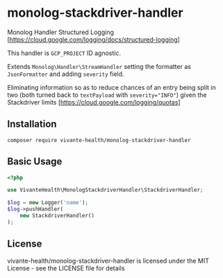 # monolog-stackdriver-handler
Monolog Handler Structured Logging [https://cloud.google.com/logging/docs/structured-logging]

This handler is `GCP_PROJECT` ID agnostic.
 
Extends `Monolog\Handler\StreamHandler` setting the formatter as `JsonFormatter` and adding `severity` field.

Eliminating information so as to reduce chances of an entry being split in two (both turned back to `textPayload` with `severity="INFO"`) given the Stackdriver limits [https://cloud.google.com/logging/quotas]

## Installation
```
composer require vivante-health/monolog-stackdriver-handler
```

## Basic Usage
```php
<?php

use VivanteHealth\MonologStackdriverHandler\StackdriverHandler;

$log = new Logger('name');
$log->pushHandler(
    new StackdriverHandler()
);

```

## License

vivante-health/monolog-stackdriver-handler is licensed under the MIT License - see the LICENSE file for details